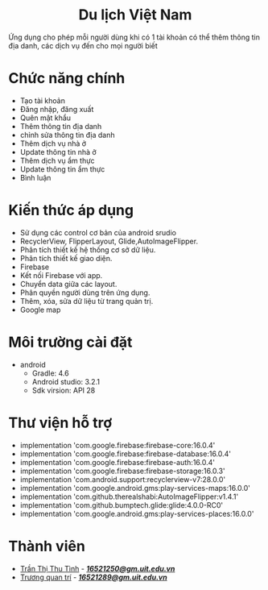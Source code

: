 <h1 align="center"> Du lịch Việt Nam</h1>
<p>Ứng dụng cho phép mỗi người dùng khi có 1 tài khoản có thể thêm thông tin địa danh, các dịch vụ đến cho mọi người biết</p>

# Chức năng chính
-	Tạo tài khoản
-	Đăng nhập, đăng xuất
- Quên mật khẩu
-	Thêm thông tin địa danh
- chỉnh sửa thông tin địa danh
-	Thêm dịch vụ nhà ở
- Update thông tin nhà ở
-	Thêm dịch vụ ẩm thực
- Update thông tin ẩm thực
- Bình luận
# Kiến thức áp dụng
- Sử dụng các control cơ bản của android srudio
- RecyclerView, FlipperLayout, Glide,AutoImageFlipper. 
- Phân tích thiết kế hệ thống cơ sở dữ liệu.
- Phân tích thiết kế giao diện.
- Firebase
- Kết nối Firebase với app.
- Chuyển data giữa các layout.
- Phân quyền người dùng trên ứng dụng.
- Thêm, xóa, sửa dữ liệu từ trang quản trị.
- Google map
# Môi trường cài đặt
- android
  + Gradle: 4.6
  + Android studio: 3.2.1
  + Sdk virsion: API 28
# Thư viện hỗ trợ
- implementation 'com.google.firebase:firebase-core:16.0.4'
- implementation 'com.google.firebase:firebase-database:16.0.4'
- implementation 'com.google.firebase:firebase-auth:16.0.4'
- implementation 'com.google.firebase:firebase-storage:16.0.3'
- implementation 'com.android.support:recyclerview-v7:28.0.0'
- implementation 'com.google.android.gms:play-services-maps:16.0.0'
- implementation 'com.github.therealshabi:AutoImageFlipper:v1.4.1'
- implementation 'com.github.bumptech.glide:glide:4.0.0-RC0'
- implementation 'com.google.android.gms:play-services-places:16.0.0'
# Thành viên
- [Trần Thị Thu Tình](https://www.facebook.com/thutinhtt) - ***16521250@gm.uit.edu.vn***
- [Trương quan trí](https://www.facebook.com/quangtri.truong.54) - ***16521289@gm.uit.edu.vn***

